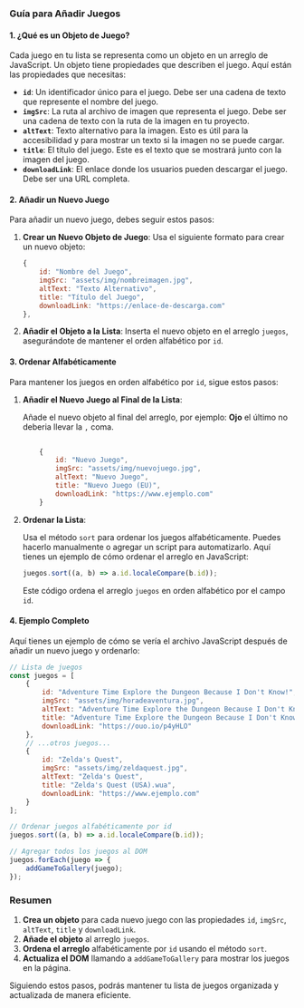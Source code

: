 ### Guía para Añadir Juegos

#### 1. **¿Qué es un Objeto de Juego?**

Cada juego en tu lista se representa como un objeto en un arreglo de JavaScript. Un objeto tiene propiedades que describen el juego. Aquí están las propiedades que necesitas:

- **`id`**: Un identificador único para el juego. Debe ser una cadena de texto que represente el nombre del juego. 
- **`imgSrc`**: La ruta al archivo de imagen que representa el juego. Debe ser una cadena de texto con la ruta de la imagen en tu proyecto.
- **`altText`**: Texto alternativo para la imagen. Esto es útil para la accesibilidad y para mostrar un texto si la imagen no se puede cargar.
- **`title`**: El título del juego. Este es el texto que se mostrará junto con la imagen del juego.
- **`downloadLink`**: El enlace donde los usuarios pueden descargar el juego. Debe ser una URL completa.

#### 2. **Añadir un Nuevo Juego**

Para añadir un nuevo juego, debes seguir estos pasos:

1. **Crear un Nuevo Objeto de Juego**: Usa el siguiente formato para crear un nuevo objeto:

    ```javascript
    {
        id: "Nombre del Juego",
        imgSrc: "assets/img/nombreimagen.jpg",
        altText: "Texto Alternativo",
        title: "Título del Juego",
        downloadLink: "https://enlace-de-descarga.com"
    },
    ```

2. **Añadir el Objeto a la Lista**: Inserta el nuevo objeto en el arreglo `juegos`, asegurándote de mantener el orden alfabético por `id`.

#### 3. **Ordenar Alfabéticamente**

Para mantener los juegos en orden alfabético por `id`, sigue estos pasos:

1. **Añadir el Nuevo Juego al Final de la Lista**:

    Añade el nuevo objeto al final del arreglo, por ejemplo: **Ojo** el último no deberia llevar la `,` coma.

    ```javascript
        
        {
            id: "Nuevo Juego",
            imgSrc: "assets/img/nuevojuego.jpg",
            altText: "Nuevo Juego",
            title: "Nuevo Juego (EU)",
            downloadLink: "https://www.ejemplo.com"
        }
    ```

2. **Ordenar la Lista**:

    Usa el método `sort` para ordenar los juegos alfabéticamente. Puedes hacerlo manualmente o agregar un script para automatizarlo. Aquí tienes un ejemplo de cómo ordenar el arreglo en JavaScript:

    ```javascript
    juegos.sort((a, b) => a.id.localeCompare(b.id));
    ```

    Este código ordena el arreglo `juegos` en orden alfabético por el campo `id`.

#### 4. **Ejemplo Completo**

Aquí tienes un ejemplo de cómo se vería el archivo JavaScript después de añadir un nuevo juego y ordenarlo:

```javascript
// Lista de juegos
const juegos = [
    {
        id: "Adventure Time Explore the Dungeon Because I Don't Know!",
        imgSrc: "assets/img/horadeaventura.jpg",
        altText: "Adventure Time Explore the Dungeon Because I Don't Know!",
        title: "Adventure Time Explore the Dungeon Because I Don't Know! (EU) (v16).wua",
        downloadLink: "https://ouo.io/p4yHLO"
    },
    // ...otros juegos...
    {
        id: "Zelda's Quest",
        imgSrc: "assets/img/zeldaquest.jpg",
        altText: "Zelda's Quest",
        title: "Zelda's Quest (USA).wua",
        downloadLink: "https://www.ejemplo.com"
    }
];

// Ordenar juegos alfabéticamente por id
juegos.sort((a, b) => a.id.localeCompare(b.id));

// Agregar todos los juegos al DOM
juegos.forEach(juego => {
    addGameToGallery(juego);
});
```

### Resumen

1. **Crea un objeto** para cada nuevo juego con las propiedades `id`, `imgSrc`, `altText`, `title` y `downloadLink`.
2. **Añade el objeto** al arreglo `juegos`.
3. **Ordena el arreglo** alfabéticamente por `id` usando el método `sort`.
4. **Actualiza el DOM** llamando a `addGameToGallery` para mostrar los juegos en la página.

Siguiendo estos pasos, podrás mantener tu lista de juegos organizada y actualizada de manera eficiente.
